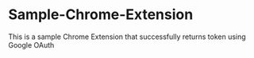 # Sample-Chrome-Extension
This is a sample Chrome Extension that successfully returns token using Google OAuth
